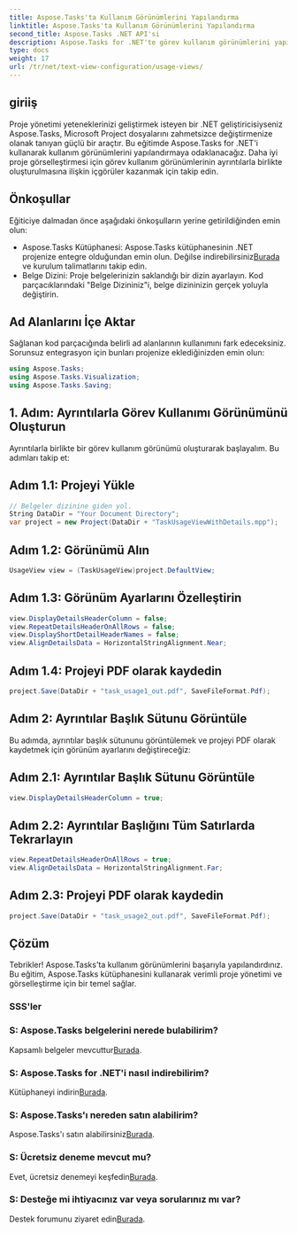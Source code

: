 ```yaml
---
title: Aspose.Tasks'ta Kullanım Görünümlerini Yapılandırma
linktitle: Aspose.Tasks'ta Kullanım Görünümlerini Yapılandırma
second_title: Aspose.Tasks .NET API'si
description: Aspose.Tasks for .NET'te görev kullanım görünümlerini yapılandırmayı öğrenin. Ayrıntılı adımlarla proje görselleştirmesini geliştirin. Kütüphaneyi şimdi indirin!
type: docs
weight: 17
url: /tr/net/text-view-configuration/usage-views/
---
```

## giriiş
Proje yönetimi yeteneklerinizi geliştirmek isteyen bir .NET geliştiricisiyseniz Aspose.Tasks, Microsoft Project dosyalarını zahmetsizce değiştirmenize olanak tanıyan güçlü bir araçtır. Bu eğitimde Aspose.Tasks for .NET'i kullanarak kullanım görünümlerini yapılandırmaya odaklanacağız. Daha iyi proje görselleştirmesi için görev kullanım görünümlerinin ayrıntılarla birlikte oluşturulmasına ilişkin içgörüler kazanmak için takip edin.
## Önkoşullar
Eğiticiye dalmadan önce aşağıdaki önkoşulların yerine getirildiğinden emin olun:
- Aspose.Tasks Kütüphanesi: Aspose.Tasks kütüphanesinin .NET projenize entegre olduğundan emin olun. Değilse indirebilirsiniz[Burada](https://releases.aspose.com/tasks/net/) ve kurulum talimatlarını takip edin.
- Belge Dizini: Proje belgelerinizin saklandığı bir dizin ayarlayın. Kod parçacıklarındaki "Belge Dizininiz"i, belge dizininizin gerçek yoluyla değiştirin.
## Ad Alanlarını İçe Aktar
Sağlanan kod parçacığında belirli ad alanlarının kullanımını fark edeceksiniz. Sorunsuz entegrasyon için bunları projenize eklediğinizden emin olun:
```csharp
using Aspose.Tasks;
using Aspose.Tasks.Visualization;
using Aspose.Tasks.Saving;
```
## 1. Adım: Ayrıntılarla Görev Kullanımı Görünümünü Oluşturun
Ayrıntılarla birlikte bir görev kullanım görünümü oluşturarak başlayalım. Bu adımları takip et:
## Adım 1.1: Projeyi Yükle
```csharp
// Belgeler dizinine giden yol.
String DataDir = "Your Document Directory";
var project = new Project(DataDir + "TaskUsageViewWithDetails.mpp");
```
## Adım 1.2: Görünümü Alın
```csharp
UsageView view = (TaskUsageView)project.DefaultView;
```
## Adım 1.3: Görünüm Ayarlarını Özelleştirin
```csharp
view.DisplayDetailsHeaderColumn = false;
view.RepeatDetailsHeaderOnAllRows = false;
view.DisplayShortDetailHeaderNames = false;
view.AlignDetailsData = HorizontalStringAlignment.Near;
```
## Adım 1.4: Projeyi PDF olarak kaydedin
```csharp
project.Save(DataDir + "task_usage1_out.pdf", SaveFileFormat.Pdf);
```
## Adım 2: Ayrıntılar Başlık Sütunu Görüntüle
Bu adımda, ayrıntılar başlık sütununu görüntülemek ve projeyi PDF olarak kaydetmek için görünüm ayarlarını değiştireceğiz:
## Adım 2.1: Ayrıntılar Başlık Sütunu Görüntüle
```csharp
view.DisplayDetailsHeaderColumn = true;
```
## Adım 2.2: Ayrıntılar Başlığını Tüm Satırlarda Tekrarlayın
```csharp
view.RepeatDetailsHeaderOnAllRows = true;
view.AlignDetailsData = HorizontalStringAlignment.Far;
```
## Adım 2.3: Projeyi PDF olarak kaydedin
```csharp
project.Save(DataDir + "task_usage2_out.pdf", SaveFileFormat.Pdf);
```
## Çözüm
Tebrikler! Aspose.Tasks'ta kullanım görünümlerini başarıyla yapılandırdınız. Bu eğitim, Aspose.Tasks kütüphanesini kullanarak verimli proje yönetimi ve görselleştirme için bir temel sağlar.

### SSS'ler
### S: Aspose.Tasks belgelerini nerede bulabilirim?
 Kapsamlı belgeler mevcuttur[Burada](https://reference.aspose.com/tasks/net/).
### S: Aspose.Tasks for .NET'i nasıl indirebilirim?
 Kütüphaneyi indirin[Burada](https://releases.aspose.com/tasks/net/).
### S: Aspose.Tasks'ı nereden satın alabilirim?
 Aspose.Tasks'ı satın alabilirsiniz[Burada](https://purchase.aspose.com/buy).
### S: Ücretsiz deneme mevcut mu?
 Evet, ücretsiz denemeyi keşfedin[Burada](https://releases.aspose.com/).
### S: Desteğe mi ihtiyacınız var veya sorularınız mı var?
 Destek forumunu ziyaret edin[Burada](https://forum.aspose.com/c/tasks/15).
